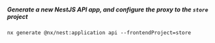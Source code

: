 ##### Generate a new NestJS API app, and configure the proxy to the `store` project

`nx generate @nx/nest:application api --frontendProject=store`
